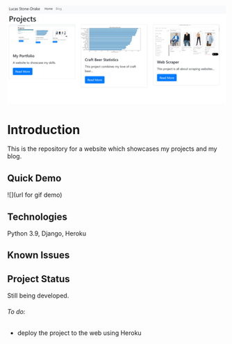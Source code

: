 ![](projects/static/img/projects2.png)
# Introduction

This is the repository for a website which showcases my projects and my blog. 
 

## Quick Demo

![](url for gif demo)

## Technologies

Python 3.9, Django, Heroku

## Known Issues



## Project Status

Still being developed. 

###### To do:
- deploy the project to the web using Heroku







